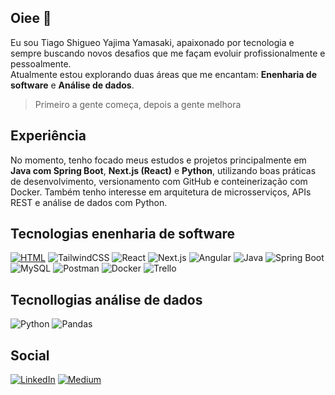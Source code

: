## Oiee 👋

Eu sou Tiago Shigueo Yajima Yamasaki, apaixonado por tecnologia e sempre buscando novos desafios que me façam evoluir profissionalmente e pessoalmente. </br>
Atualmente estou explorando duas áreas que me encantam: **Enenharia de software** e **Análise de dados**.

> Primeiro a gente começa, depois a gente melhora

## Experiência

No momento, tenho focado meus estudos e projetos principalmente em **Java com Spring Boot**, **Next.js (React)** e **Python**, utilizando boas práticas de desenvolvimento, versionamento com GitHub e conteinerização com Docker. Também tenho interesse em arquitetura de microsserviços, APIs REST e análise de dados com Python.

## Tecnologias enenharia de software

[![HTML](https://img.shields.io/badge/HTML-%23E34F26.svg?style=for-the-badge&logo=html5&logoColor=white)](#)
![TailwindCSS](https://img.shields.io/badge/Tailwind%20CSS-%2338B2AC.svg?style=for-the-badge&logo=tailwind-css&logoColor=white)
![React](https://img.shields.io/badge/React-%2320232a.svg?style=for-the-badge&logo=react&logoColor=%2361DAFB)
![Next.js](https://img.shields.io/badge/Next.js-black?style=for-the-badge&logo=next.js&logoColor=white)
![Angular](https://img.shields.io/badge/Angular-%23DD0031.svg?style=for-the-badge&logo=angular&logoColor=white)
![Java](https://img.shields.io/badge/Java-%23ED8B00.svg?style=for-the-badge&logo=openjdk&logoColor=white)
![Spring Boot](https://img.shields.io/badge/Spring%20Boot-6DB33F?style=for-the-badge&logo=springboot&logoColor=fff)
![MySQL](https://img.shields.io/badge/MySQL-4479A1?style=for-the-badge&logo=mysql&logoColor=fff)
![Postman](https://img.shields.io/badge/Postman-FF6C37?style=for-the-badge&logo=postman&logoColor=white)
![Docker](https://img.shields.io/badge/Docker-2496ED?style=for-the-badge&logo=docker&logoColor=fff)
![Trello](https://img.shields.io/badge/Trello-0052CC?style=for-the-badge&logo=trello&logoColor=fff)

## Tecnollogias análise de dados

![Python](https://img.shields.io/badge/Python-FFD43B?style=for-the-badge&logo=python&logoColor=blue)
![Pandas](https://img.shields.io/badge/Pandas-2C2D72?style=for-the-badge&logo=pandas&logoColor=white)

## Social

[![LinkedIn](https://custom-icon-badges.demolab.com/badge/LinkedIn-0A66C2?style=for-the-badge&logo=linkedin-white&logoColor=fff)](https://linkedin.com/in/tiago-yamasaki)
[![Medium](https://img.shields.io/badge/Medium-black?style=for-the-badge&logo=medium&logoColor=white)](https://medium.com/@tiago.yamasaki)

